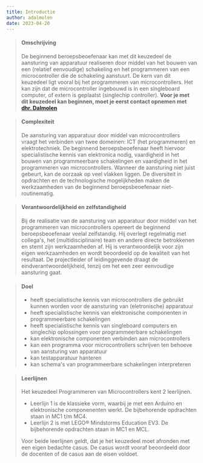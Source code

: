 ```yaml
---
title: Introductie
author: adalmolen
date: 2023-04-20
---
```


> #### Omschrijving
> De beginnend beroepsbeoefenaar kan met dit keuzedeel de aansturing van apparatuur realiseren door middel van het bouwen van een (relatief eenvoudige) schakeling en het programmeren van een microcontroller die de schakeling aanstuurt. De kern van dit keuzedeel ligt vooral bij het programmeren van microcontrollers. Het kan zijn dat de microcontroller ingebouwd is in een singleboard computer, of extern is geplaatst (singlechip controller).
> **Voor je met dit keuzedeel kan beginnen, moet je eerst contact opnemen met [dhr. Dalmolen](mailto:adalmolen@deltion.nl?subject=Keuzedeel%20Programmeren%20van%20Microcontrollers)**

> #### Complexiteit
> De aansturing van apparatuur door middel van microcontrollers vraagt het verbinden van twee domeinen: ICT (het programmeren) en elektrotechniek. De beginnend beroepsbeoefenaar heeft hiervoor specialistische kennis van elektronica nodig, vaardigheid in het bouwen van programmeerbare schakelingen en vaardigheid in het programmeren van microcontrollers. Wanneer de aansturing niet juist gebeurt, kan de oorzaak op veel vlakken liggen. De diversiteit in opdrachten en de technologische mogelijkheden maken de werkzaamheden van de beginnend beroepsbeoefenaar niet-routinematig.

> #### Verantwoordelijkheid en zelfstandigheid
> Bij de realisatie van de aansturing van apparatuur door middel van het programmeren van microcontrollers opereert de beginnend beroepsbeoefenaar veelal zelfstandig. Hij overlegt regelmatig met collega's, het (multidisciplinaire) team en andere directe betrokkenen en stemt zijn werkzaamheden af. Hij is verantwoordelijk voor zijn eigen werkzaamheden en wordt beoordeeld op de kwaliteit van het resultaat. De projectleider of leidinggevende draagt de eindverantwoordelijkheid, tenzij om het een zeer eenvoudige aansturing gaat.

> #### Doel
> - heeft specialistische kennis van microcontrollers die gebruikt kunnen worden voor de aansturing van (eletronische) apparatuur
> - heeft specialistische kennis van elektronische componenten in programmeerbare schakelingen
> - heeft specialistische kennis van singleboard computers en singlechip oplossingen voor programmeerbare schakelingen
> - kan elektronische componenten verbinden aan microcontrollers
> - kan een programma voor microcontrollers schrijven ten behoeve van aansturing van apparatuur
> - kan testapparatuur hanteren
> - kan schema's van programmeerbare schakelingen interpreteren

> #### Leerlijnen
> Het keuzedeel Programmeren van Microcontrollers kent 2 leerlijnen. 
> 
> - Leerlijn 1 is de klassieke vorm, waarbij je met een Arduino en elektronische componenenten werkt. 
>   De bijbehorende opdrachten staan in MC1 t/m MC4.
> - Leerlijn 2 is met LEGO® Mindstorms Education EV3. De bijbehorende opdrachten staan in MC1 en MCL.
> 
> Voor beide leerlijnen geldt, dat je het keuzedeel moet afronden met een eigen bedachte casus.
> De casus wordt vooraf beoordeeld door de docenten of de casus aan de eisen voldoet.



